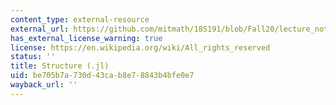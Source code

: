 ```yaml
---
content_type: external-resource
external_url: https://github.com/mitmath/18S191/blob/Fall20/lecture_notebooks/week3/01-structure.jl
has_external_license_warning: true
license: https://en.wikipedia.org/wiki/All_rights_reserved
status: ''
title: Structure (.jl)
uid: be705b7a-730d-43ca-b8e7-8843b4bfe0e7
wayback_url: ''
---
```

